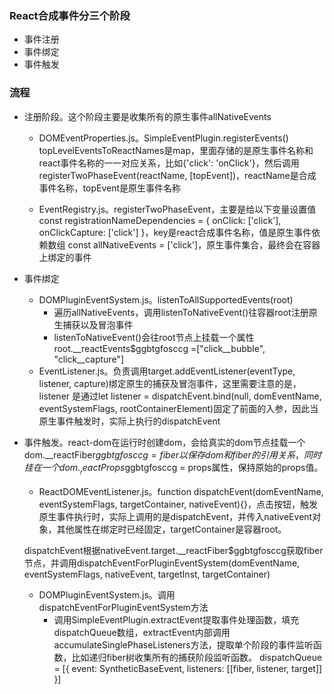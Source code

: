 ### React合成事件分三个阶段
- 事件注册
- 事件绑定
- 事件触发

### 流程
- 注册阶段。这个阶段主要是收集所有的原生事件allNativeEvents
    + DOMEventProperties.js。SimpleEventPlugin.registerEvents()
    topLevelEventsToReactNames是map，里面存储的是原生事件名称和react事件名称的一一对应关系，比如{'click': 'onClick'}，然后调用
    registerTwoPhaseEvent(reactName, [topEvent])，reactName是合成事件名称，topEvent是原生事件名称

    + EventRegistry.js。registerTwoPhaseEvent，主要是给以下变量设置值
    const registrationNameDependencies = { onClick: ['click'], onClickCapture: ['click'] }，key是react合成事件名称，值是原生事件依赖数组
    const allNativeEvents = ['click']，原生事件集合，最终会在容器上绑定的事件

- 事件绑定
    + DOMPluginEventSystem.js。listenToAllSupportedEvents(root)
        + 遍历allNativeEvents，调用listenToNativeEvent()往容器root注册原生捕获以及冒泡事件
        + listenToNativeEvent()会往root节点上挂载一个属性root.__reactEvents$ggbtgfosccg =["click__bubble", "click__capture"]
    + EventListener.js。负责调用target.addEventListener(eventType, listener, capture)绑定原生的捕获及冒泡事件，这里需要注意的是，listener 是通过let listener = dispatchEvent.bind(null, domEventName, eventSystemFlags, rootContainerElement)固定了前面的入参，因此当原生事件触发时，实际上执行的dispatchEvent


- 事件触发。react-dom在运行时创建dom，会给真实的dom节点挂载一个dom.__reactFiber$ggbtgfosccg = fiber以保存dom和fiber的引用关系，同时挂在一个dom.__reactProps$ggbtgfosccg = props属性，保持原始的props值。
    + ReactDOMEventListener.js。function dispatchEvent(domEventName, eventSystemFlags, targetContainer, nativeEvent){}，点击按钮，触发原生事件执行时，实际上调用的是dispatchEvent，并传入nativeEvent对象，其他属性在绑定时已经固定，targetContainer是容器root。

    dispatchEvent根据nativeEvent.target.__reactFiber$ggbtgfosccg获取fiber节点，并调用dispatchEventForPluginEventSystem(domEventName, eventSystemFlags, nativeEvent, targetInst, targetContainer)

    + DOMPluginEventSystem.js。调用dispatchEventForPluginEventSystem方法
        + 调用SimpleEventPlugin.extractEvent提取事件处理函数，填充dispatchQueue数组，extractEvent内部调用accumulateSinglePhaseListeners方法，提取单个阶段的事件监听函数，比如递归fiber树收集所有的捕获阶段监听函数。
        dispatchQueue = [{ event: SyntheticBaseEvent, listeners: [[fiber, listener, target]] }]
